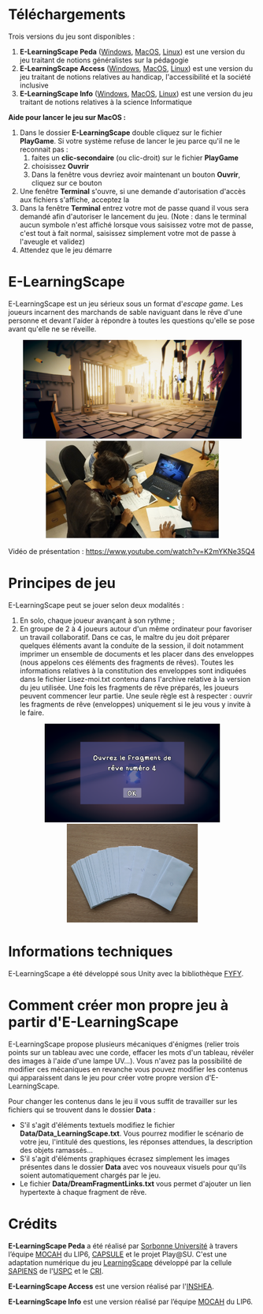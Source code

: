 # Téléchargements
Trois versions du jeu sont disponibles :
1. **E-LearningScape Peda** ([Windows](https://github.com/Mocahteam/E-LearningScape/releases/download/v5.0/E-LearningScape_Peda_Windows.zip), [MacOS](https://github.com/Mocahteam/E-LearningScape/releases/download/v5.0/E-LearningScape_Peda_MacOS.zip), [Linux](https://github.com/Mocahteam/E-LearningScape/releases/download/v5.0/E-LearningScape_Peda_Linux.zip)) est une version du jeu traitant de notions généralistes sur la pédagogie
2. **E-LearningScape Access** ([Windows](https://github.com/Mocahteam/E-LearningScape/releases/download/v5.0/E-LearningScape_Access_Windows.zip), [MacOS](https://github.com/Mocahteam/E-LearningScape/releases/download/v5.0/E-LearningScape_Access_MacOs.zip), [Linux](https://github.com/Mocahteam/E-LearningScape/releases/download/v5.0/E-LearningScape_Access_Linux.zip)) est une version du jeu traitant de notions relatives au handicap, l'accessibilité et la société inclusive 
3. **E-LearningScape Info** ([Windows](https://github.com/Mocahteam/E-LearningScape/releases/download/v5.0/E-LearningScape_Info_Windows.zip), [MacOS](https://github.com/Mocahteam/E-LearningScape/releases/download/v5.0/E-LearningScape_Info_MacOS.zip), [Linux](https://github.com/Mocahteam/E-LearningScape/releases/download/v5.0/E-LearningScape_Info_Linux.zip)) est une version du jeu traitant de notions relatives à la science Informatique

**Aide pour lancer le jeu sur MacOS :**
1. Dans le dossier **E-LearningScape** double cliquez sur le fichier **PlayGame**. Si votre système refuse de lancer le jeu parce qu'il ne le reconnait pas :
   1. faites un **clic-secondaire** (ou clic-droit) sur le fichier **PlayGame**
   2. choisissez **Ouvrir**
   3. Dans la fenêtre vous devriez avoir maintenant un bouton **Ouvrir**, cliquez sur ce bouton
2. Une fenêtre **Terminal** s'ouvre, si une demande d'autorisation d'accès aux fichiers s'affiche, acceptez la
3. Dans la fenêtre **Terminal** entrez votre mot de passe quand il vous sera demandé afin d'autoriser le lancement du jeu. (Note : dans le terminal aucun symbole n'est affiché lorsque vous saisissez votre mot de passe, c'est tout à fait normal, saisissez simplement votre mot de passe à l'aveugle et validez)
4. Attendez que le jeu démarre

# E-LearningScape
E-LearningScape est un jeu sérieux sous un format d'*escape game*. Les joueurs incarnent des marchands de sable naviguant dans le rêve d'une personne et devant l'aider à répondre à toutes les questions qu'elle se pose avant qu'elle ne se réveille. 

<p align="center"><img src="docs/CaptureLearningScape.PNG" alt="Une vue du jeu" height="200"/> <img src="docs/collaboratif.jpg" alt="Travail collaboratif" height="200"/></p>

Vidéo de présentation : https://www.youtube.com/watch?v=K2mYKNe35Q4

# Principes de jeu
E-LearningScape peut se jouer selon deux modalités :
1. En solo, chaque joueur avançant à son rythme ;
2. En groupe de 2 à 4 joueurs autour d'un même ordinateur pour favoriser un travail collaboratif. Dans ce cas, le maître du jeu doit préparer quelques éléments avant la conduite de la session, il doit notamment imprimer un ensemble de documents et les placer dans des enveloppes (nous appelons ces éléments des fragments de rêves). Toutes les informations relatives à la constitution des enveloppes sont indiquées dans le fichier Lisez-moi.txt contenu dans l'archive relative à la version du jeu utilisée. Une fois les fragments de rêve préparés, les joueurs peuvent commencer leur partie. Une seule règle est à respecter : ouvrir les fragments de rêve (enveloppes) uniquement si le jeu vous y invite à le faire. 

<p align="center"><img src="docs/ouvrirFragment.png" alt="Exemple d'écran invitant les joueurs à ouvrir le fragment de rêve numéro 4" height="200"/> <img src="docs/enveloppes.jpg" alt="Enveloppes contenant les fragments de rêve" height="200"/></p>

# Informations techniques
E-LearningScape a été développé sous Unity avec la bibliothèque [FYFY](https://github.com/Mocahteam/FYFY).

# Comment créer mon propre jeu à partir d'E-LearningScape
E-LearningScape propose plusieurs mécaniques d'énigmes (relier trois points sur un tableau avec une corde, effacer les mots d'un tableau, révéler des images à l'aide d'une lampe UV...). Vous n'avez pas la possibilité de modifier ces mécaniques en revanche vous pouvez modifier les contenus qui apparaissent dans le jeu pour créer votre propre version d'E-LearningScape.

Pour changer les contenus dans le jeu il vous suffit de travailler sur les fichiers qui se trouvent dans le dossier **Data** :
- S'il s'agit d'éléments textuels modifiez le fichier **Data/Data_LearningScape.txt**. Vous pourrez modifier le scénario de votre jeu, l'intitulé des questions, les réponses attendues, la description des objets ramassés...
- S'il s'agit d'éléments graphiques écrasez simplement les images présentes dans le dossier **Data** avec vos nouveaux visuels pour qu'ils soient automatiquement chargés par le jeu.
- Le fichier **Data/DreamFragmentLinks.txt** vous permet d'ajouter un lien hypertexte à chaque fragment de rêve.

# Crédits
**E-LearningScape Peda** a été réalisé par [Sorbonne Université](http://www.sorbonne-universite.fr/) à travers l’équipe [MOCAH](https://www.lip6.fr/recherche/team.php?acronyme=MOCAH) du LIP6, [CAPSULE](http://capsule.sorbonne-universite.fr/) et le projet Play@SU. C'est une adaptation numérique du jeu [LearningScape](https://sapiens-uspc.com/learningscape-2/) développé par la cellule [SAPIENS](https://sapiens-uspc.com/) de l'[USPC](http://www.sorbonne-paris-cite.fr/) et le [CRI](https://cri-paris.org/).

**E-LearningScape Access** est une version réalisé par l'[INSHEA](https://www.inshea.fr/).

**E-LearningScape Info** est une version réalisé par l’équipe [MOCAH](https://www.lip6.fr/recherche/team.php?acronyme=MOCAH) du LIP6.
